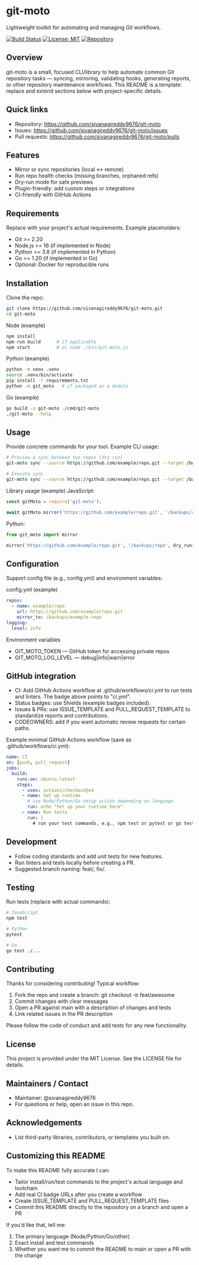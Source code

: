 # git-moto

Lightweight toolkit for automating and managing Git workflows.

[![Build Status](https://github.com/sivanagireddy9676/git-moto/actions/workflows/ci.yml/badge.svg)](https://github.com/sivanagireddy9676/git-moto/actions/workflows/ci.yml)
[![License: MIT](https://img.shields.io/badge/License-MIT-blue.svg)](./LICENSE)
[![Repository](https://img.shields.io/badge/GitHub-sivanagireddy9676/git--moto-8da0cb.svg)](https://github.com/sivanagireddy9676/git-moto)

Overview
--------
git-moto is a small, focused CLI/library to help automate common Git repository tasks — syncing, mirroring, validating hooks, generating reports, or other repository maintenance workflows. This README is a template: replace and extend sections below with project-specific details.

Quick links
-----------
- Repository: https://github.com/sivanagireddy9676/git-moto
- Issues: https://github.com/sivanagireddy9676/git-moto/issues
- Pull requests: https://github.com/sivanagireddy9676/git-moto/pulls

Features
--------
- Mirror or sync repositories (local ↔ remote)
- Run repo health checks (missing branches, orphaned refs)
- Dry-run mode for safe previews
- Plugin-friendly: add custom steps or integrations
- CI-friendly with GitHub Actions

Requirements
------------
Replace with your project's actual requirements. Example placeholders:
- Git >= 2.20
- Node.js >= 16 (if implemented in Node)
- Python >= 3.8 (if implemented in Python)
- Go >= 1.20 (if implemented in Go)
- Optional: Docker for reproducible runs

Installation
------------
Clone the repo:
```bash
git clone https://github.com/sivanagireddy9676/git-moto.git
cd git-moto
```

Node (example)
```bash
npm install
npm run build      # if applicable
npm start          # or node ./bin/git-moto.js
```

Python (example)
```bash
python -m venv .venv
source .venv/bin/activate
pip install -r requirements.txt
python -m git_moto   # if packaged as a module
```

Go (example)
```bash
go build -o git-moto ./cmd/git-moto
./git-moto --help
```

Usage
-----
Provide concrete commands for your tool. Example CLI usage:
```bash
# Preview a sync between two repos (dry run)
git-moto sync --source https://github.com/example/repo.git --target /backups/repo --dry-run

# Execute sync
git-moto sync --source https://github.com/example/repo.git --target /backups/repo
```

Library usage (example)
JavaScript:
```js
const gitMoto = require('git-moto');

await gitMoto.mirror('https://github.com/example/repo.git', '/backups/repo', { dryRun: true });
```

Python:
```py
from git_moto import mirror

mirror('https://github.com/example/repo.git', '/backups/repo', dry_run=True)
```

Configuration
-------------
Support config file (e.g., config.yml) and environment variables:

config.yml (example)
```yaml
repos:
  - name: example/repo
    url: https://github.com/example/repo.git
    mirror_to: /backups/example-repo
logging:
  level: info
```

Environment variables
- GIT_MOTO_TOKEN — GitHub token for accessing private repos
- GIT_MOTO_LOG_LEVEL — debug|info|warn|error

GitHub integration
------------------
- CI: Add GitHub Actions workflow at .github/workflows/ci.yml to run tests and linters. The badge above points to "ci.yml".
- Status badges: use Shields (example badges included).
- Issues & PRs: use ISSUE_TEMPLATE and PULL_REQUEST_TEMPLATE to standardize reports and contributions.
- CODEOWNERS: add if you want automatic review requests for certain paths.

Example minimal GitHub Actions workflow (save as .github/workflows/ci.yml):
```yaml
name: CI
on: [push, pull_request]
jobs:
  build:
    runs-on: ubuntu-latest
    steps:
      - uses: actions/checkout@v4
      - name: Set up runtime
        # use Node/Python/Go setup action depending on language
        run: echo "Set up your runtime here"
      - name: Run tests
        run: |
          # run your test commands, e.g., npm test or pytest or go test ./...
```

Development
-----------
- Follow coding standards and add unit tests for new features.
- Run linters and tests locally before creating a PR.
- Suggested branch naming: feat/<short-description>, fix/<issue-number>.

Testing
-------
Run tests (replace with actual commands):
```bash
# JavaScript
npm test

# Python
pytest

# Go
go test ./...
```

Contributing
------------
Thanks for considering contributing! Typical workflow:
1. Fork the repo and create a branch: git checkout -b feat/awesome
2. Commit changes with clear messages
3. Open a PR against main with a description of changes and tests
4. Link related issues in the PR description

Please follow the code of conduct and add tests for any new functionality.

License
-------
This project is provided under the MIT License. See the LICENSE file for details.

Maintainers / Contact
---------------------
- Maintainer: @sivanagireddy9676
- For questions or help, open an issue in this repo.

Acknowledgements
----------------
- List third-party libraries, contributors, or templates you built on.

Customizing this README
-----------------------
To make this README fully accurate I can:
- Tailor install/run/test commands to the project's actual language and toolchain
- Add real CI badge URLs after you create a workflow
- Create ISSUE_TEMPLATE and PULL_REQUEST_TEMPLATE files
- Commit this README directly to the repository on a branch and open a PR

If you'd like that, tell me:
1. The primary language (Node/Python/Go/other)
2. Exact install and test commands
3. Whether you want me to commit the README to main or open a PR with the change
